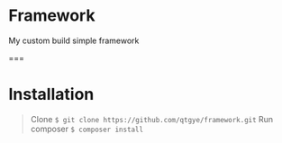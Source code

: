 # Framework
My custom build simple framework


===

# Installation

> Clone `$ git clone https://github.com/qtgye/framework.git`
> Run composer `$ composer install`
